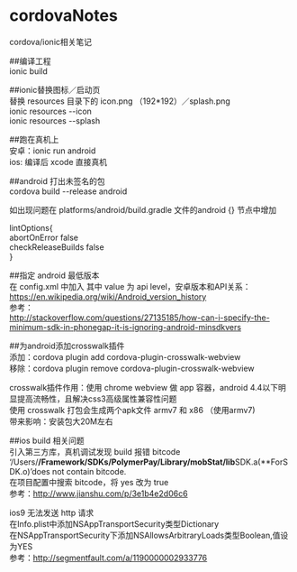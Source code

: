 # cordovaNotes
cordova/ionic相关笔记

##编译工程   
ionic build

##ionic替换图标／启动页   
替换 resources 目录下的 icon.png （192*192）／splash.png    
ionic resources --icon   
ionic resources --splash   

##跑在真机上    
安卓：ionic run android     
ios: 编译后 xcode 直接真机      

##android 打出未签名的包    
cordova build --release android

如出现问题在 platforms/android/build.gradle 文件的android {} 节点中增加

lintOptions{    
    abortOnError false    
    checkReleaseBuilds false     
}

##指定 android 最低版本    
在 config.xml 中加入
        <preference name="android-minSdkVersion" value="19" />
其中 value 为 api level，安卓版本和API关系：     
https://en.wikipedia.org/wiki/Android_version_history       
参考：    
http://stackoverflow.com/questions/27135185/how-can-i-specify-the-minimum-sdk-in-phonegap-it-is-ignoring-android-minsdkvers

##为android添加crosswalk插件    
添加：cordova plugin add cordova-plugin-crosswalk-webview    
移除：cordova plugin remove cordova-plugin-crosswalk-webview

crosswalk插件作用：使用 chrome webview 做 app 容器，android 4.4以下明显提高流畅性，且解决css3高级属性兼容性问题    
使用 crosswalk 打包会生成两个apk文件 armv7 和 x86 （使用armv7)     
带来影响：安装包大20M左右

##ios build 相关问题     
引入第三方库，真机调试发现 build 报错 bitcode      
‘/Users/**/Framework/SDKs/PolymerPay/Library/mobStat/lib**SDK.a(**ForSDK.o)’does not contain bitcode.     
在项目配置中搜索 bitcode，将 yes 改为 true      
参考：http://www.jianshu.com/p/3e1b4e2d06c6

ios9 无法发送 http 请求     
在Info.plist中添加NSAppTransportSecurity类型Dictionary        
在NSAppTransportSecurity下添加NSAllowsArbitraryLoads类型Boolean,值设为YES      
参考：http://segmentfault.com/a/1190000002933776




